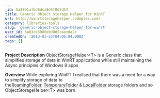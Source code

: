 ```yaml
---
_id: 5a88e1afbd6dca0d5f0d2d54
title: Generic Object Storage Helper for WinRT
url: http://winrtstoragehelper.codeplex.com/
category: libraries-tools
slug: 'generic-object-storage-helper-for-winrt'
user_id: 5a83ce59d6eb0005c4ecda2c
createdOn: '2013-03-23T04:06:04.000Z'
tags: []
---
```


<b>Project Description</b>
ObjectStorageHelper&lt;T&gt; is a Generic class that simplifies storage of data in WinRT applications while still maintaining the Async principles of Windows 8 apps

<b>Overview</b>
While exploring WinRT I realised that there was a need for a way to simplify storage of data to the<a href="http://msdn.microsoft.com/en-us/library/windows/apps/windows.storage.applicationdata.roamingfolder">RoamingFolder</a>, <a href="http://msdn.microsoft.com/en-us/library/windows/apps/windows.storage.applicationdata.temporaryfolder">TemporaryFolder</a> &amp; <a href="http://msdn.microsoft.com/en-us/library/windows/apps/windows.storage.applicationdata.localfolder">LocalFolder</a> storage folders and so ObjectStorageHelper&lt;T&gt; was born.
